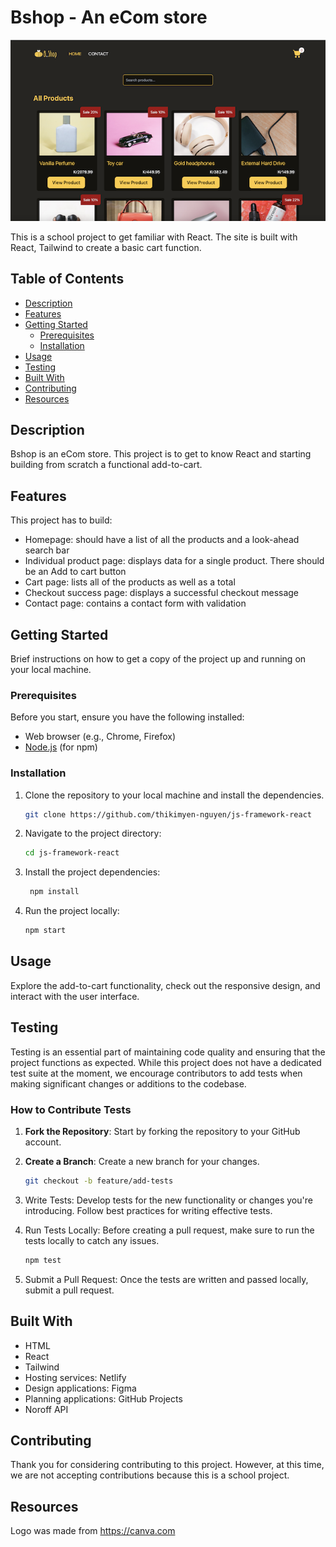 # Bshop - An eCom store
![image](./bshop.png)

This is a school project to get familiar with React. The site is built with React, Tailwind to create a basic cart function.


## Table of Contents
- [Description](#description)
- [Features](#features)
- [Getting Started](#getting-started)
  - [Prerequisites](#prerequisites)
  - [Installation](#installation)
- [Usage](#usage)
- [Testing](#testing)
- [Built With](#built-with)
- [Contributing](#contributing)
- [Resources](#resources)

## Description
Bshop is an eCom store. This project is to get to know React and starting building from scratch a functional add-to-cart.

## Features
This project has to build:
- Homepage: should have a list of all the products and a look-ahead search bar
- Individual product page: displays data for a single product. There should be an Add to cart button
- Cart page: lists all of the products as well as a total
- Checkout success page: displays a successful checkout message  
- Contact page: contains a contact form with validation

## Getting Started

Brief instructions on how to get a copy of the project up and running on your local machine.

### Prerequisites

Before you start, ensure you have the following installed:

- Web browser (e.g., Chrome, Firefox)
- [Node.js](https://nodejs.org/) (for npm)

### Installation

1. Clone the repository to your local machine and install the dependencies.

   ```bash
   git clone https://github.com/thikimyen-nguyen/js-framework-react

2. Navigate to the project directory:

   ```bash
   cd js-framework-react

3. Install the project dependencies:
   ```bash
    npm install
4. Run the project locally:
    ```bash
    npm start


## Usage

Explore the add-to-cart functionality, check out the responsive design, and interact with the user interface.


## Testing

Testing is an essential part of maintaining code quality and ensuring that the project functions as expected. While this project does not have a dedicated test suite at the moment, we encourage contributors to add tests when making significant changes or additions to the codebase.

### How to Contribute Tests

1. **Fork the Repository**: Start by forking the repository to your GitHub account.

2. **Create a Branch**: Create a new branch for your changes.

   ```bash
   git checkout -b feature/add-tests

3. Write Tests: Develop tests for the new functionality or changes you're introducing. Follow best practices for writing effective tests.

4. Run Tests Locally: Before creating a pull request, make sure to run the tests locally to catch any issues.

   ```bash
   npm test
5. Submit a Pull Request: Once the tests are written and passed locally, submit a pull request.


## Built With

- HTML
- React
- Tailwind
- Hosting services: Netlify
- Design applications: Figma
- Planning applications: GitHub Projects
- Noroff API

## Contributing

Thank you for considering contributing to this project. However, at this time, we are not accepting contributions because this is a school project.


## Resources
Logo was made from https://canva.com